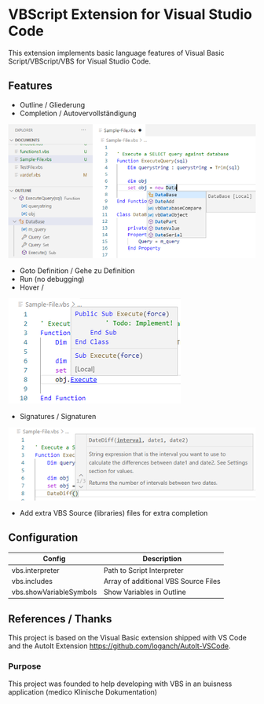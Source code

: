 # VBScript Extension for Visual Studio Code
This extension implements basic language features of Visual Basic Script/VBScript/VBS for Visual Studio Code.

## Features
- Outline / Gliederung
- Completion / Autovervollständigung

![Outline](assets/docs/Completion-And-Outline.png)
- Goto Definition / Gehe zu Definition
- Run (no debugging)
- Hover / 

![Hover](assets/docs/Hover.png)
- Signatures / Signaturen

![Hover](assets/docs/Signature.png)

- Add extra VBS Source (libraries) files for extra completion

## Configuration
| Config                 | Description                          
|------------------------|--------------------------------------|
|vbs.interpreter         | Path to Script Interpreter           |
|vbs.includes            | Array of additional VBS Source Files |
|vbs.showVariableSymbols | Show Variables in Outline            |

## References / Thanks
This project is based on the Visual Basic extension shipped with VS Code and the AutoIt Extension https://github.com/loganch/AutoIt-VSCode.

### Purpose
This project was founded to help developing with VBS in an buisness application (medico Klinische Dokumentation)
